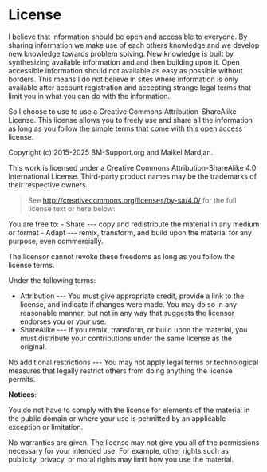 # License

I believe that information should be open and accessible to everyone. By sharing information we make use of each others knowledge and we develop new knowledge towards problem solving. New knowledge is built by synthesizing available information and and then building upon it. Open accessible information should not available as easy as possible without borders. This means I do not believe in sites where information is only available after account registration and accepting strange legal terms that limit you in what you can do with the information.

So I choose to use to use a Creative Commons Attribution-ShareAlike License. This license allows you to freely use and share all the information as long as you follow the simple terms that come with this open access license.


Copyright (c) 2015-2025 BM-Support.org and Maikel Mardjan.

This work is licensed under a Creative Commons Attribution-ShareAlike
4.0 International License. Third-party product names may be the
trademarks of their respective owners.

> See <http://creativecommons.org/licenses/by-sa/4.0/> for the full
> license text or here below:

You are free to: - Share --- copy and redistribute the material in any
medium or format - Adapt --- remix, transform, and build upon the
material for any purpose, even commercially.

The licensor cannot revoke these freedoms as long as you follow the
license terms.

Under the following terms:

-   Attribution --- You must give appropriate credit, provide a link to
    the license, and indicate if changes were made. You may do so in any
    reasonable manner, but not in any way that suggests the licensor
    endorses you or your use.
-   ShareAlike --- If you remix, transform, or build upon the material,
    you must distribute your contributions under the same license as the
    original.

No additional restrictions --- You may not apply legal terms or
technological measures that legally restrict others from doing anything
the license permits.

**Notices**:

You do not have to comply with the license for elements of the material
in the public domain or where your use is permitted by an applicable
exception or limitation.

No warranties are given. The license may not give you all of the
permissions necessary for your intended use. For example, other rights
such as publicity, privacy, or moral rights may limit how you use the
material.
